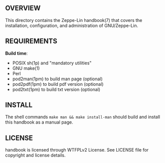 OVERVIEW
--------
This directory contains the Zeppe-Lin handbook(7) that covers
the installation, configuration, and administration of
GNU/Zeppe-Lin.


REQUIREMENTS
------------
**Build time**:
- POSIX sh(1p) and "mandatory utilities"
- GNU make(1)
- Perl
- pod2man(1pm) to build man page    (optional)
- pod2pdf(1pm) to build pdf version (optional)
- pod2txt(1pm) to build txt version (optional)


INSTALL
-------
The shell commands `make man && make install-man` should build
and install this handbook as a manual page.


LICENSE
-------
handbook is licensed through WTFPLv2 License.
See LICENSE file for copyright and license details.
